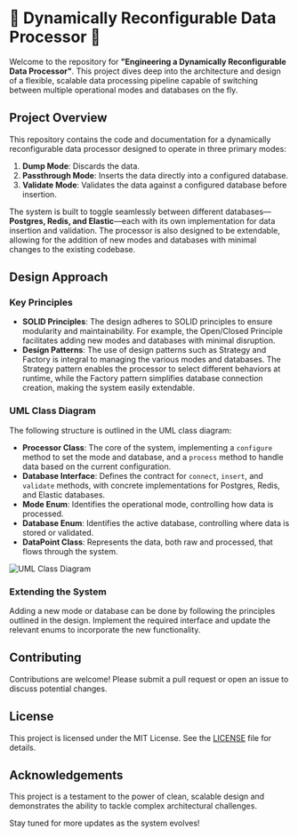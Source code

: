 
# 🚀 Dynamically Reconfigurable Data Processor 🚀

Welcome to the repository for **"Engineering a Dynamically Reconfigurable Data Processor"**. This project dives deep into the architecture and design of a flexible, scalable data processing pipeline capable of switching between multiple operational modes and databases on the fly.

## Project Overview

This repository contains the code and documentation for a dynamically reconfigurable data processor designed to operate in three primary modes:

1. **Dump Mode**: Discards the data.
2. **Passthrough Mode**: Inserts the data directly into a configured database.
3. **Validate Mode**: Validates the data against a configured database before insertion.

The system is built to toggle seamlessly between different databases—**Postgres, Redis, and Elastic**—each with its own implementation for data insertion and validation. The processor is also designed to be extendable, allowing for the addition of new modes and databases with minimal changes to the existing codebase.

## Design Approach

### Key Principles
- **SOLID Principles**: The design adheres to SOLID principles to ensure modularity and maintainability. For example, the Open/Closed Principle facilitates adding new modes and databases with minimal disruption.
- **Design Patterns**: The use of design patterns such as Strategy and Factory is integral to managing the various modes and databases. The Strategy pattern enables the processor to select different behaviors at runtime, while the Factory pattern simplifies database connection creation, making the system easily extendable.

### UML Class Diagram

The following structure is outlined in the UML class diagram:

- **Processor Class**: The core of the system, implementing a `configure` method to set the mode and database, and a `process` method to handle data based on the current configuration.
- **Database Interface**: Defines the contract for `connect`, `insert`, and `validate` methods, with concrete implementations for Postgres, Redis, and Elastic databases.
- **Mode Enum**: Identifies the operational mode, controlling how data is processed.
- **Database Enum**: Identifies the active database, controlling where data is stored or validated.
- **DataPoint Class**: Represents the data, both raw and processed, that flows through the system.

![UML Class Diagram](https://media.licdn.com/dms/image/v2/D4E22AQH3AF3stEKayA/feedshare-shrink_2048_1536/feedshare-shrink_2048_1536/0/1724008295705?e=1727913600&v=beta&t=IMyw9vOmgifY_JWBOG2jlShYTHdZ8v-tYq04yhQJFDk)

### Extending the System

Adding a new mode or database can be done by following the principles outlined in the design. Implement the required interface and update the relevant enums to incorporate the new functionality.

## Contributing

Contributions are welcome! Please submit a pull request or open an issue to discuss potential changes.

## License

This project is licensed under the MIT License. See the [LICENSE](LICENSE) file for details.

## Acknowledgements

This project is a testament to the power of clean, scalable design and demonstrates the ability to tackle complex architectural challenges.

Stay tuned for more updates as the system evolves!

